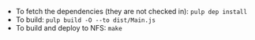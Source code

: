 * To fetch the dependencies (they are not checked in): `pulp dep install`
* To build: `pulp build -O --to dist/Main.js`
* To build and deploy to NFS: `make`
